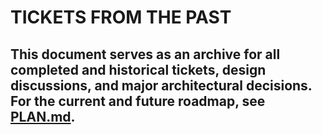# TICKETS FROM THE PAST
This document serves as an archive for all completed and historical tickets, design discussions, and major architectural decisions. For the current and future roadmap, see [PLAN.md](./PLAN.md).
---
